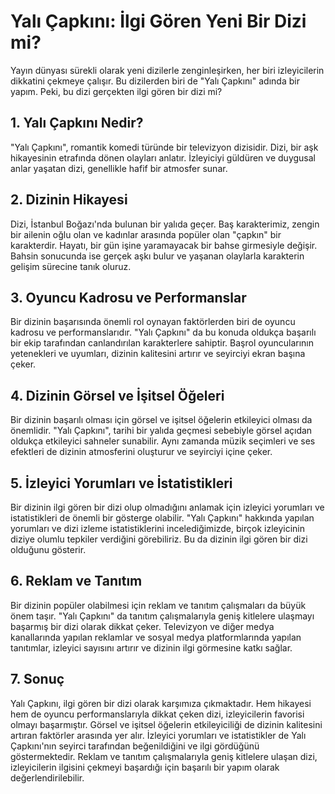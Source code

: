 # Yalı Çapkını: İlgi Gören Yeni Bir Dizi mi?

Yayın dünyası sürekli olarak yeni dizilerle zenginleşirken, her biri izleyicilerin dikkatini çekmeye çalışır. Bu dizilerden biri de "Yalı Çapkını" adında bir yapım. Peki, bu dizi gerçekten ilgi gören bir dizi mi?

## 1. Yalı Çapkını Nedir?

"Yalı Çapkını", romantik komedi türünde bir televizyon dizisidir. Dizi, bir aşk hikayesinin etrafında dönen olayları anlatır. İzleyiciyi güldüren ve duygusal anlar yaşatan dizi, genellikle hafif bir atmosfer sunar.

## 2. Dizinin Hikayesi

Dizi, İstanbul Boğazı'nda bulunan bir yalıda geçer. Baş karakterimiz, zengin bir ailenin oğlu olan ve kadınlar arasında popüler olan "çapkın" bir karakterdir. Hayatı, bir gün işine yaramayacak bir bahse girmesiyle değişir. Bahsin sonucunda ise gerçek aşkı bulur ve yaşanan olaylarla karakterin gelişim sürecine tanık oluruz.

## 3. Oyuncu Kadrosu ve Performanslar

Bir dizinin başarısında önemli rol oynayan faktörlerden biri de oyuncu kadrosu ve performanslarıdır. "Yalı Çapkını" da bu konuda oldukça başarılı bir ekip tarafından canlandırılan karakterlere sahiptir. Başrol oyuncularının yetenekleri ve uyumları, dizinin kalitesini artırır ve seyirciyi ekran başına çeker.

## 4. Dizinin Görsel ve İşitsel Öğeleri

Bir dizinin başarılı olması için görsel ve işitsel öğelerin etkileyici olması da önemlidir. "Yalı Çapkını", tarihi bir yalıda geçmesi sebebiyle görsel açıdan oldukça etkileyici sahneler sunabilir. Aynı zamanda müzik seçimleri ve ses efektleri de dizinin atmosferini oluşturur ve seyirciyi içine çeker.

## 5. İzleyici Yorumları ve İstatistikleri

Bir dizinin ilgi gören bir dizi olup olmadığını anlamak için izleyici yorumları ve istatistikleri de önemli bir gösterge olabilir. "Yalı Çapkını" hakkında yapılan yorumları ve dizi izleme istatistiklerini incelediğimizde, birçok izleyicinin diziye olumlu tepkiler verdiğini görebiliriz. Bu da dizinin ilgi gören bir dizi olduğunu gösterir.

## 6. Reklam ve Tanıtım

Bir dizinin popüler olabilmesi için reklam ve tanıtım çalışmaları da büyük önem taşır. "Yalı Çapkını" da tanıtım çalışmalarıyla geniş kitlelere ulaşmayı başarmış bir dizi olarak dikkat çeker. Televizyon ve diğer medya kanallarında yapılan reklamlar ve sosyal medya platformlarında yapılan tanıtımlar, izleyici sayısını artırır ve dizinin ilgi görmesine katkı sağlar.

## 7. Sonuç

Yalı Çapkını, ilgi gören bir dizi olarak karşımıza çıkmaktadır. Hem hikayesi hem de oyuncu performanslarıyla dikkat çeken dizi, izleyicilerin favorisi olmayı başarmıştır. Görsel ve işitsel öğelerin etkileyiciliği de dizinin kalitesini artıran faktörler arasında yer alır. İzleyici yorumları ve istatistikler de Yalı Çapkını'nın seyirci tarafından beğenildiğini ve ilgi gördüğünü göstermektedir. Reklam ve tanıtım çalışmalarıyla geniş kitlelere ulaşan dizi, izleyicilerin ilgisini çekmeyi başardığı için başarılı bir yapım olarak değerlendirilebilir.
